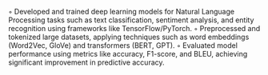 ◦ Developed and trained deep learning models for Natural Language Processing tasks such as text 
classification, sentiment analysis, and entity recognition using frameworks like TensorFlow/PyTorch. 
◦ Preprocessed and tokenized large datasets, applying techniques such as word embeddings (Word2Vec, 
GloVe) and transformers (BERT, GPT). 
◦ Evaluated model performance using metrics like accuracy, F1-score, and BLEU, achieving significant 
improvement in predictive accuracy. 
